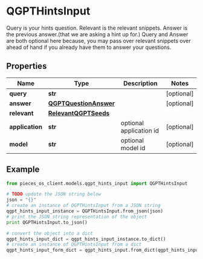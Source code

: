 # QGPTHintsInput

Query is your hints question. Relevant is the relevant snippets. Answer is the previous answer.(that we are asking a hint up for.)  Query and Answer are both optional here because, you may pass over relevant snippets over ahead of hand if you already have them to answer your questions.

## Properties

Name | Type | Description | Notes
------------ | ------------- | ------------- | -------------
**query** | **str** |  | [optional] 
**answer** | [**QGPTQuestionAnswer**](QGPTQuestionAnswer) |  | [optional] 
**relevant** | [**RelevantQGPTSeeds**](RelevantQGPTSeeds) |  | 
**application** | **str** | optional application id | [optional] 
**model** | **str** | optional model id | [optional] 

## Example

```python
from pieces_os_client.models.qgpt_hints_input import QGPTHintsInput

# TODO update the JSON string below
json = "{}"
# create an instance of QGPTHintsInput from a JSON string
qgpt_hints_input_instance = QGPTHintsInput.from_json(json)
# print the JSON string representation of the object
print QGPTHintsInput.to_json()

# convert the object into a dict
qgpt_hints_input_dict = qgpt_hints_input_instance.to_dict()
# create an instance of QGPTHintsInput from a dict
qgpt_hints_input_form_dict = qgpt_hints_input.from_dict(qgpt_hints_input_dict)
```



